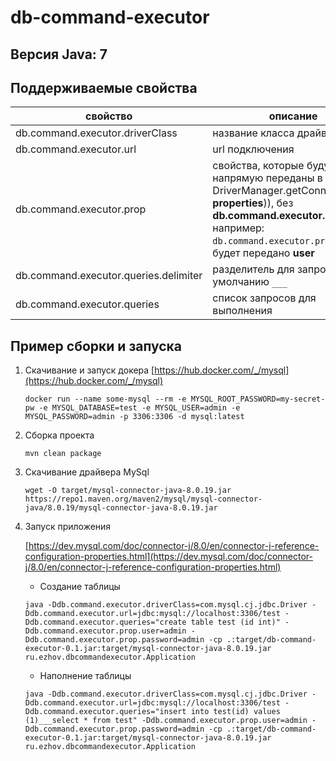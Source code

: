 # db-command-executor

## Версия Java: 7

## Поддерживаемые свойства

|свойство                             |описание|
|-------------------------------------|--------------|
|db.command.executor.driverClass      | название класса драйвера
|db.command.executor.url              | url подключения
|db.command.executor.prop             | свойства, которые будут напрямую переданы в DriverManager.getConnection(url, **properties**)), без **db.command.executor.prop**, например: ```db.command.executor.prop.user``` - будет передано **user** 
|db.command.executor.queries.delimiter| разделитель для запросов, по умолчанию ```___```
|db.command.executor.queries          | список запросов для выполнения

## Пример сборки и запуска

1. Скачивание и запуск докера
    [https://hub.docker.com/_/mysql](https://hub.docker.com/_/mysql)

    ```shell script
    docker run --name some-mysql --rm -e MYSQL_ROOT_PASSWORD=my-secret-pw -e MYSQL_DATABASE=test -e MYSQL_USER=admin -e MYSQL_PASSWORD=admin -p 3306:3306 -d mysql:latest
    ```

1. Сборка проекта

    ```shell script
    mvn clean package
    ```

1. Скачивание драйвера MySql

    ```shell script
    wget -O target/mysql-connector-java-8.0.19.jar https://repo1.maven.org/maven2/mysql/mysql-connector-java/8.0.19/mysql-connector-java-8.0.19.jar 
    ```
1. Запуск приложения
    
    [https://dev.mysql.com/doc/connector-j/8.0/en/connector-j-reference-configuration-properties.html](https://dev.mysql.com/doc/connector-j/8.0/en/connector-j-reference-configuration-properties.html)

    - Создание таблицы
    
    ```shell script
    java -Ddb.command.executor.driverClass=com.mysql.cj.jdbc.Driver -Ddb.command.executor.url=jdbc:mysql://localhost:3306/test -Ddb.command.executor.queries="create table test (id int)" -Ddb.command.executor.prop.user=admin -Ddb.command.executor.prop.password=admin -cp .:target/db-command-executor-0.1.jar:target/mysql-connector-java-8.0.19.jar ru.ezhov.dbcommandexecutor.Application
    ```

    - Наполнение таблицы
   
    ```shell script
    java -Ddb.command.executor.driverClass=com.mysql.cj.jdbc.Driver -Ddb.command.executor.url=jdbc:mysql://localhost:3306/test -Ddb.command.executor.queries="insert into test(id) values (1)___select * from test" -Ddb.command.executor.prop.user=admin -Ddb.command.executor.prop.password=admin -cp .:target/db-command-executor-0.1.jar:target/mysql-connector-java-8.0.19.jar ru.ezhov.dbcommandexecutor.Application
    ```
